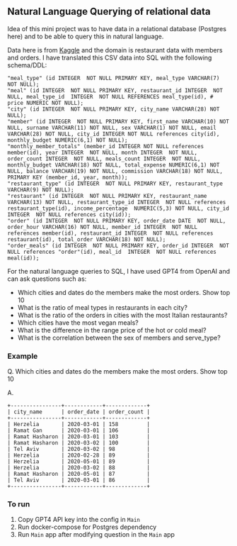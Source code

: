 ## Natural Language Querying of relational data

Idea of this mini project was to have data in a relational database (Postgres here) and to be able to
query this in natural language.

Data here is from [Kaggle](https://www.kaggle.com/datasets/vainero/restaurants-customers-orders-dataset?resource=download&select=cities.csv)
and the domain is restaurant data with members and orders. I have translated this CSV data into SQL
with the following schema/DDL:

```roomsql
"meal_type" (id INTEGER  NOT NULL PRIMARY KEY, meal_type VARCHAR(7) NOT NULL);
"meal" (id INTEGER  NOT NULL PRIMARY KEY, restaurant_id INTEGER  NOT NULL, meal_type_id  INTEGER  NOT NULL REFERENCES meal_type(id), # price NUMERIC NOT NULL);
"city" (id INTEGER  NOT NULL PRIMARY KEY, city_name VARCHAR(28) NOT NULL);
"member" (id INTEGER  NOT NULL PRIMARY KEY, first_name VARCHAR(10) NOT NULL, surname VARCHAR(11) NOT NULL, sex VARCHAR(1) NOT NULL, email VARCHAR(28) NOT NULL, city_id INTEGER NOT NULL references city(id), monthly_budget NUMERIC(6,1) NOT NULL);
"monthly_member_totals" (member_id INTEGER NOT NULL references member(id), year INTEGER  NOT NULL, month INTEGER  NOT NULL, order_count INTEGER  NOT NULL, meals_count INTEGER  NOT NULL, monthly_budget VARCHAR(18) NOT NULL, total_expense NUMERIC(6,1) NOT NULL, balance VARCHAR(19) NOT NULL, commission VARCHAR(18) NOT NULL, PRIMARY KEY (member_id, year, month));
"restaurant_type" (id INTEGER  NOT NULL PRIMARY KEY, restaurant_type VARCHAR(9) NOT NULL);
"restaurant" (id INTEGER  NOT NULL PRIMARY KEY, restaurant_name VARCHAR(13) NOT NULL, restaurant_type_id INTEGER  NOT NULL references restaurant_type(id), income_percentage  NUMERIC(5,3) NOT NULL, city_id INTEGER  NOT NULL references city(id));
"order" (id INTEGER  NOT NULL PRIMARY KEY, order_date DATE  NOT NULL, order_hour VARCHAR(16) NOT NULL, member_id INTEGER  NOT NULL references member(id), restaurant_id INTEGER  NOT NULL references restaurant(id), total_order VARCHAR(18) NOT NULL);
"order_meals" (id INTEGER  NOT NULL PRIMARY KEY, order_id INTEGER  NOT NULL references "order"(id), meal_id  INTEGER  NOT NULL references meal(id));
```
For the natural language queries to SQL, I have used GPT4 from OpenAI and can ask questions such as:
   - Which cities and dates do the members make the most orders. Show top 10
   - What is the ratio of meal types in restaurants in each city?
   - What is the ratio of the orders in cities with the most Italian restaurants?
   - Which cities have the most vegan meals?
   - What is the difference in the range price of the hot or cold meal?
   - What is the correlation between the sex of members and serve_type?

### Example
Q. Which cities and dates do the members make the most orders. Show top 10

A.
```shell
+----------------+------------+-------------+
| city_name      | order_date | order_count |
+----------------+------------+-------------+
| Herzelia       | 2020-03-01 | 158         |
| Ramat Gan      | 2020-03-01 | 106         |
| Ramat Hasharon | 2020-03-01 | 103         |
| Ramat Hasharon | 2020-03-02 | 100         |
| Tel Aviv       | 2020-03-02 | 98          |
| Herzelia       | 2020-02-28 | 89          |
| Herzelia       | 2020-05-01 | 89          |
| Herzelia       | 2020-03-02 | 88          |
| Ramat Hasharon | 2020-05-01 | 87          |
| Tel Aviv       | 2020-03-01 | 86          |
+----------------+------------+-------------+
```

### To run
1. Copy GPT4 API key into the config in `Main`
2. Run docker-compose for Postgres dependency
3. Run `Main` app after modifying question in the `Main` app
